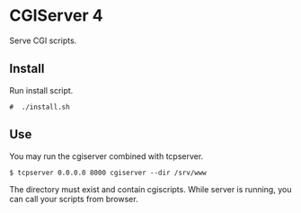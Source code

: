 # CGIServer 4

Serve CGI scripts.

## Install

Run install script.

	#  ./install.sh

## Use

You may run the cgiserver combined with tcpserver.

	$ tcpserver 0.0.0.0 8000 cgiserver --dir /srv/www

The directory must exist and contain cgiscripts.
While server is running, you can call your scripts from browser.
